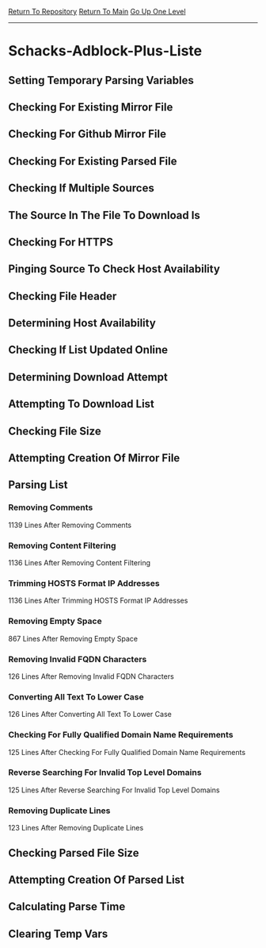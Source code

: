 [Return To Repository](https://github.com/deathbybandaid/piholeparser/)
[Return To Main](https://github.com/deathbybandaid/piholeparser/blob/dev-nomerge/RecentRunLogs/Mainlog.md)
[Go Up One Level](https://github.com/deathbybandaid/piholeparser/blob/dev-nomerge/RecentRunLogs/TopLevelScripts/30-Processing-Blacklists.md)
____________________________________
# Schacks-Adblock-Plus-Liste
## Setting Temporary Parsing Variables
## Checking For Existing Mirror File
## Checking For Github Mirror File
## Checking For Existing Parsed File
## Checking If Multiple Sources
## The Source In The File To Download Is
## Checking For HTTPS
## Pinging Source To Check Host Availability
## Checking File Header
## Determining Host Availability
## Checking If List Updated Online
## Determining Download Attempt
## Attempting To Download List
## Checking File Size
## Attempting Creation Of Mirror File
## Parsing List
### Removing Comments
1139 Lines After Removing Comments
### Removing Content Filtering
1136 Lines After Removing Content Filtering
### Trimming HOSTS Format IP Addresses
1136 Lines After Trimming HOSTS Format IP Addresses
### Removing Empty Space
867 Lines After Removing Empty Space
### Removing Invalid FQDN Characters
126 Lines After Removing Invalid FQDN Characters
### Converting All Text To Lower Case
126 Lines After Converting All Text To Lower Case
### Checking For Fully Qualified Domain Name Requirements
125 Lines After Checking For Fully Qualified Domain Name Requirements
### Reverse Searching For Invalid Top Level Domains
125 Lines After Reverse Searching For Invalid Top Level Domains
### Removing Duplicate Lines
123 Lines After Removing Duplicate Lines
## Checking Parsed File Size
## Attempting Creation Of Parsed List
## Calculating Parse Time
## Clearing Temp Vars
